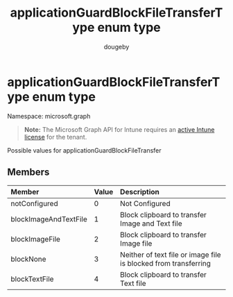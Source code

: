 ﻿---
title: "applicationGuardBlockFileTransferType enum type"
description: "Possible values for applicationGuardBlockFileTransfer"
author: "dougeby"
localization_priority: Normal
ms.prod: "intune"
doc_type: enumPageType
---

# applicationGuardBlockFileTransferType enum type

Namespace: microsoft.graph

> **Note:** The Microsoft Graph API for Intune requires an [active Intune license](https://go.microsoft.com/fwlink/?linkid=839381) for the tenant.

Possible values for applicationGuardBlockFileTransfer

## Members

| Member                | Value | Description                                                     |
| :-------------------- | :---- | :-------------------------------------------------------------- |
| notConfigured         | 0     | Not Configured                                                  |
| blockImageAndTextFile | 1     | Block clipboard to transfer Image and Text file                 |
| blockImageFile        | 2     | Block clipboard to transfer Image file                          |
| blockNone             | 3     | Neither of text file or image file is blocked from transferring |
| blockTextFile         | 4     | Block clipboard to transfer Text file                           |
